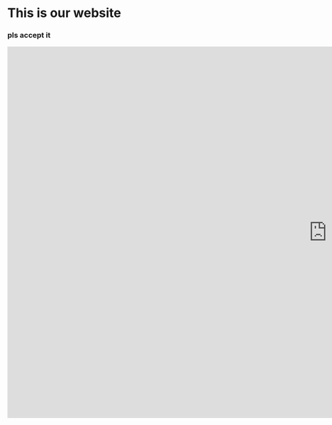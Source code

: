 # This is our website

### pls accept it

<iframe src="https://docs.google.com/presentation/d/e/2PACX-1vSV1cqnR3ICMug3t4QGcfI2UmMOZ4YTHrYw9iXT_NvylxS2UcN9aNCQ0VBAmrjCPu3hKmpNkL5w8jx0/embed?start=true&loop=true&delayms=60000" frameborder="0" width="1440" height="839" allowfullscreen="true" mozallowfullscreen="true" webkitallowfullscreen="true"></iframe>

